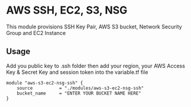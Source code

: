 # AWS SSH, EC2, S3, NSG

This module provisions SSH Key Pair, AWS S3 bucket, Network Security Group and EC2 Instance

## Usage

Add you public key to .ssh folder then add your region, your AWS Access Key & Secret Key and session token into the variable.tf file 

    module "aws-s3-ec2-nsg-ssh" {
        source          = "./modules/aws-s3-ec2-nsg-ssh"
        bucket_name     = "ENTER YOUR BUCKET NAME HERE"
    }
